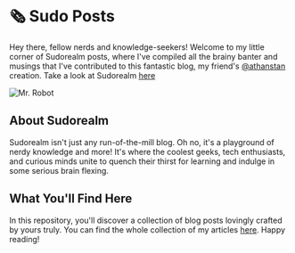 # 🗞️ Sudo Posts

Hey there, fellow nerds and knowledge-seekers! Welcome to my little corner of Sudorealm posts, where I've compiled all the brainy banter and musings that I've contributed to this fantastic blog, my friend's [@athanstan](https://github.com/athanstan/) creation. Take a look at Sudorealm [here](https://sudorealm.com/)

![Mr. Robot](https://media.giphy.com/media/jjiZrAGCkecOA/giphy.gif)

## About Sudorealm

Sudorealm isn't just any run-of-the-mill blog. Oh no, it's a playground of nerdy knowledge and more! It's where the coolest geeks, tech enthusiasts, and curious minds unite to quench their thirst for learning and indulge in some serious brain flexing.

## What You'll Find Here

In this repository, you'll discover a collection of blog posts lovingly crafted by yours truly. You can find the whole collection of my articles [here](https://sudorealm.com/blog/profile/teo). Happy reading!